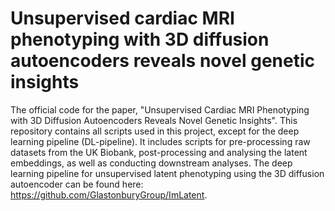 # Unsupervised cardiac MRI phenotyping with 3D diffusion autoencoders reveals novel genetic insights

The official code for the paper, "Unsupervised Cardiac MRI Phenotyping with 3D Diffusion Autoencoders Reveals Novel Genetic Insights". This repository contains all scripts used in this project, except for the deep learning pipeline (DL-pipeline). It includes scripts for pre-processing raw datasets from the UK Biobank, post-processing and analysing the latent embeddings, as well as conducting downstream analyses. The deep learning pipeline for unsupervised latent phenotyping using the 3D diffusion autoencoder can be found here: https://github.com/GlastonburyGroup/ImLatent.
